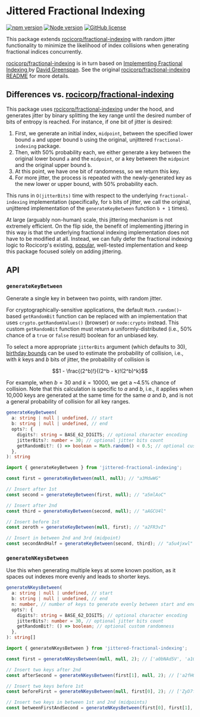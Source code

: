 # Jittered Fractional Indexing

[![npm version](https://img.shields.io/npm/v/jittered-fractional-indexing.svg)](https://www.npmjs.com/package/jittered-fractional-indexing)
[![Node version](https://img.shields.io/node/v/jittered-fractional-indexing.svg)](https://github.com/nathanhleung/jittered-fractional-indexing) 
[![GitHub license](https://img.shields.io/github/license/nathanhleung/jittered-fractional-indexing.svg)](https://github.com/nathanhleung/jittered-fractional-indexing/blob/master/LICENSE)

This package extends [rocicorp/fractional-indexing](https://github.com/rocicorp/fractional-indexing) with random jitter functionality to minimize the likelihood of index collisions when generating fractional indices concurrently.

[rocicorp/fractional-indexing](https://github.com/rocicorp/fractional-indexing) is in turn based on [Implementing Fractional Indexing
](https://observablehq.com/@dgreensp/implementing-fractional-indexing) by [David Greenspan](https://github.com/dgreensp). See the original [rocicorp/fractional-indexing README](https://github.com/rocicorp/fractional-indexing#readme) for more details.

## Differences vs. [rocicorp/fractional-indexing](https://github.com/rocicorp/fractional-indexing)

This package uses [rocicorp/fractional-indexing](https://github.com/rocicorp/fractional-indexing) under the hood, and generates jitter by binary splitting the key range until the desired number of bits of entropy is reached. For instance, if one bit of jitter is desired:

1. First, we generate an initial index, `midpoint`, between the specified lower bound `a` and upper bound `b` using the original, unjittered `fractional-indexing` package.
1. Then, with 50% probability each, we either generate a key between the original lower bound `a` and the `midpoint`, or a key between the `midpoint` and the original upper bound `b`.
1. At this point, we have one bit of randomness, so we return this key.
1. For more jitter, the process is repeated with the newly-generated key as the new lower or upper bound, with 50% probability each.

This runs in `O(jitterBits)` time with respect to the underlying `fractional-indexing` implementation (specifically, for `b` bits of jitter, we call the original, unjittered implementation of the `generateKeyBetween` function `b + 1` times).

At large (arguably non-human) scale, this jittering mechanism is not extremely efficient. On the flip side, the benefit of implementing jittering in this way is that the underlying fractional indexing implementation does not have to be modified at all. Instead, we can fully defer the fractional indexing logic to Rocicorp's existing, [popular](https://www.npmjs.com/package/fractional-indexing?activeTab=dependents), well-tested implementation and keep this package focused solely on adding jittering.

## API

### `generateKeyBetween`

Generate a single key in between two points, with random jitter.

For cryptographically-sensitive applications, the default `Math.random()`-based `getRandomBit` function can be replaced with an implementation that uses `crypto.getRandomValues()` (browser) or `node:crypto` instead. This custom `getRandomBit` function must return a uniformly-distributed (i.e., 50% chance of a `true` or `false` result) boolean for an unbiased key.

To select a more appropriate `jitterBits` argument (which defaults to 30), [birthday bounds](https://en.wikipedia.org/wiki/Birthday_attack) can be used to estimate the probability of collision, i.e., with $`k`$ keys and $`b`$ bits of jitter, the probability of collision is

$$1 - \frac{(2^b)!}{(2^b - k)!(2^b)^k}$$

For example, when $`b = 30`$ and $`k = 10000`$, we get a ~4.5% chance of collision. Note that this calculation is specific to $`a`$ and $`b`$, i.e., it applies when 10,000 keys are generated at the same time for  the same $`a`$ and $`b`$, and is not a general probability of collision for all key ranges.

```ts
generateKeyBetween(
  a: string | null | undefined, // start
  b: string | null | undefined, // end
  opts?: {
    digits?: string = BASE_62_DIGITS; // optional character encoding
    jitterBits?: number = 30; // optional jitter bits count
    getRandomBit?: () => boolean = Math.random() < 0.5; // optional custom randomness
  },
): string
```

```ts
import { generateKeyBetween } from 'jittered-fractional-indexing';

const first = generateKeyBetween(null, null); // "a3MdwWG"

// Insert after 1st
const second = generateKeyBetween(first, null); // "a5mlAoC"

// Insert after 2nd
const third = generateKeyBetween(second, null); // "aAGCU4l"

// Insert before 1st
const zeroth = generateKeyBetween(null, first); // "a2FR3vI"

// Insert in between 2nd and 3rd (midpoint)
const secondAndHalf = generateKeyBetween(second, third); // "a5u4jxwl"
```

### `generateNKeysBetween`

Use this when generating multiple keys at some known position, as it spaces out indexes more evenly and leads to shorter keys.

```ts
generateNKeysBetween(
  a: string | null | undefined, // start
  b: string | null | undefined, // end
  n: number, // number of keys to generate evenly between start and end
  opts?: {
    digits?: string = BASE_62_DIGITS; // optional character encoding
    jitterBits?: number = 30, // optional jitter bits count
    getRandomBit?: () => boolean; // optional custom randomness
  },
): string[]
```

```ts
import { generateNKeysBetween } from 'jittered-fractional-indexing';

const first = generateNKeysBetween(null, null, 2); // ['a0bNAd5V', 'a1Gbzq0G']

// Insert two keys after 2nd
const afterSecond = generateNKeysBetween(first[1], null, 2); // ['a2fHQHyV', 'a3DmSeLV']

// Insert two keys before 1st
const beforeFirst = generateNKeysBetween(null, first[0], 2); // ['ZyD7f85V', 'ZzFK2gHV']

// Insert two keys in between 1st and 2nd (midpoints)
const betweenFirstAndSecond = generateNKeysBetween(first[0], first[1], 2); // ['a0zsO5CZ', 'a10oyKZK']
```
